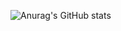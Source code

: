 ![Anurag's GitHub stats](https://github-readme-stats.vercel.app/api?username=Umut-Ozkan&show_icons=true)
